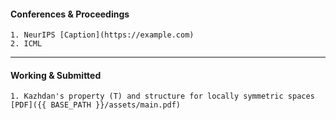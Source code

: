 
<h4><a name="Conferences & Proceedings"></a>Conferences & Proceedings</h4>

    1. NeurIPS [Caption](https://example.com)
    2. ICML
---
<h4><a name="Working & Submitted"></a>Working & Submitted</h4>

    1. Kazhdan's property (T) and structure for locally symmetric spaces [PDF]({{ BASE_PATH }}/assets/main.pdf)



